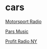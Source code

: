 # cars

[Motorsport Radio](http://streaming.radio.co/sd88832e85/listen)

[Pars Music](http://80.243.180.182:8010/radio.mp3)

[Profit Radio NY](http://streams.radio.co/sf26ef285a/listen)

